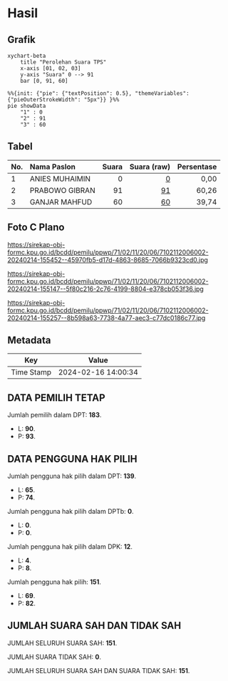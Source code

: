 # Hasil

## Grafik

```mermaid
xychart-beta
    title "Perolehan Suara TPS"
    x-axis [01, 02, 03]
    y-axis "Suara" 0 --> 91
    bar [0, 91, 60]
```

```mermaid
%%{init: {"pie": {"textPosition": 0.5}, "themeVariables": {"pieOuterStrokeWidth": "5px"}} }%%
pie showData
    "1" : 0
    "2" : 91
    "3" : 60
```

## Tabel

| No. | Nama Paslon    | Suara | Suara (raw) | Persentase |
|:--- |:-------------- | -----:| -----------:| ----------:|
| 1   | ANIES MUHAIMIN | 0     | [0][p-1]    | 0,00       |
| 2   | PRABOWO GIBRAN | 91    | [91][p-2]   | 60,26      |
| 3   | GANJAR MAHFUD  | 60    | [60][p-3]   | 39,74      |


[p-1]: https://github.com/gigit-pemilu/pemilu-2024-71-sulawesi-utara/blob/main/pilpres/hitung-suara/sub/71-sulawesi-utara/sub/02-minahasa/sub/11-sonder/sub/2006-sendangan/sub/002-tps/sub/paslon-1.txt
[p-2]: https://github.com/gigit-pemilu/pemilu-2024-71-sulawesi-utara/blob/main/pilpres/hitung-suara/sub/71-sulawesi-utara/sub/02-minahasa/sub/11-sonder/sub/2006-sendangan/sub/002-tps/sub/paslon-2.txt
[p-3]: https://github.com/gigit-pemilu/pemilu-2024-71-sulawesi-utara/blob/main/pilpres/hitung-suara/sub/71-sulawesi-utara/sub/02-minahasa/sub/11-sonder/sub/2006-sendangan/sub/002-tps/sub/paslon-3.txt

## Foto C Plano

https://sirekap-obj-formc.kpu.go.id/bcdd/pemilu/ppwp/71/02/11/20/06/7102112006002-20240214-155452--45970fb5-d17d-4863-8685-7066b9323cd0.jpg

https://sirekap-obj-formc.kpu.go.id/bcdd/pemilu/ppwp/71/02/11/20/06/7102112006002-20240214-155147--5f80c216-2c76-4199-8804-e378cb053f36.jpg

https://sirekap-obj-formc.kpu.go.id/bcdd/pemilu/ppwp/71/02/11/20/06/7102112006002-20240214-155257--8b598a63-7738-4a77-aec3-c77dc0186c77.jpg


## Metadata

| Key        | Value               |
| ---------- | ------------------- |
| Time Stamp | 2024-02-16 14:00:34 |


## DATA PEMILIH TETAP

Jumlah pemilih dalam DPT: **183**.
 * L: **90**.
 * P: **93**.

## DATA PENGGUNA HAK PILIH

Jumlah pengguna hak pilih dalam DPT: **139**.
 * L: **65**.
 * P: **74**.

Jumlah pengguna hak pilih dalam DPTb: **0**.
 * L: **0**.
 * P: **0**.

Jumlah pengguna hak pilih dalam DPK: **12**.
 * L: **4**.
 * P: **8**.

Jumlah pengguna hak pilih: **151**.
 * L: **69**.
 * P: **82**.

## JUMLAH SUARA SAH DAN TIDAK SAH

JUMLAH SELURUH SUARA SAH: **151**.

JUMLAH SUARA TIDAK SAH: **0**.

JUMLAH SELURUH SUARA SAH DAN SUARA TIDAK SAH: **151**.


